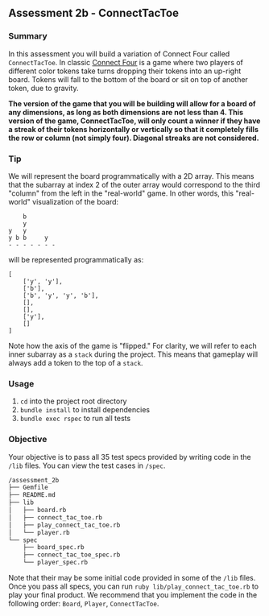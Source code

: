 ## Assessment 2b - ConnectTacToe

### Summary

In this assessment you will build a variation of Connect Four called
`ConnectTacToe`. In classic [Connect Four][connect-four-wiki] is a game where
two players of different color tokens take turns dropping their tokens into an
up-right board. Tokens will fall to the bottom of the board or sit on top of
another token, due to gravity.

**The version of the game that you will be building will allow for a board of
any dimensions, as long as both dimensions are not less than 4. This version of
the game, ConnectTacToe, will only count a winner if they have a streak of their
tokens horizontally or vertically so that it completely fills the row or column
(not simply four). Diagonal streaks are not considered.**

### Tip

We will represent the board programmatically with a 2D array. This means that
the subarray at index 2 of the outer array would correspond to the third
"column" from the left in the "real-world" game. In other words, this
"real-world" visualization of the board:

```
    b
    y
y   y
y b b     y
- - - - - - -
```

will be represented programmatically as:

```
[
    ['y', 'y'],
    ['b'],
    ['b', 'y', 'y', 'b'],
    [],
    [],
    ['y'],
    []
]
```

Note how the axis of the game is "flipped." For clarity, we will refer to each
inner subarray as a `stack` during the project. This means that gameplay will
always add a token to the top of a `stack`.

### Usage

1. `cd` into the project root directory
2. `bundle install` to install dependencies
3. `bundle exec rspec` to run all tests

### Objective

Your objective is to pass all 35 test specs provided by writing code in the
`/lib` files. You can view the test cases in `/spec`.

```bash
/assessment_2b
├── Gemfile
├── README.md
├── lib
│   ├── board.rb
│   ├── connect_tac_toe.rb
│   ├── play_connect_tac_toe.rb
│   └── player.rb
└── spec
    ├── board_spec.rb
    ├── connect_tac_toe_spec.rb
    └── player_spec.rb
```

Note that their may be some initial code provided in some of the `/lib` files.
Once you pass all specs, you can run `ruby lib/play_connect_tac_toe.rb` to play
your final product. We recommend that you implement the code in the following
order: `Board`, `Player`, `ConnectTacToe`.

[connect-four-wiki]: https://en.wikipedia.org/wiki/Connect_Four
